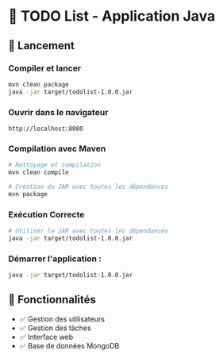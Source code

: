 # 📝 TODO List - Application Java

## 🚀 Lancement

### Compiler et lancer
```bash
mvn clean package
java -jar target/todolist-1.0.0.jar
```

### Ouvrir dans le navigateur
```
http://localhost:8080
```

###  **Compilation avec Maven**
```bash
# Nettoyage et compilation
mvn clean compile

# Création du JAR avec toutes les dépendances
mvn package
```

###  **Exécution Correcte**
```bash
# Utiliser le JAR avec toutes les dépendances
java -jar target/todolist-1.0.0.jar
```
### **Démarrer l'application :**
```bash
java -jar target/todolist-1.0.0.jar
```

## 🎯 Fonctionnalités

- ✅ Gestion des utilisateurs
- ✅ Gestion des tâches
- ✅ Interface web
- ✅ Base de données MongoDB
